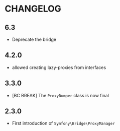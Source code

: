 CHANGELOG
=========

6.3
---

 * Deprecate the bridge

4.2.0
-----

 * allowed creating lazy-proxies from interfaces

3.3.0
-----

 * [BC BREAK] The `ProxyDumper` class is now final

2.3.0
-----

 * First introduction of `Symfony\Bridge\ProxyManager`
